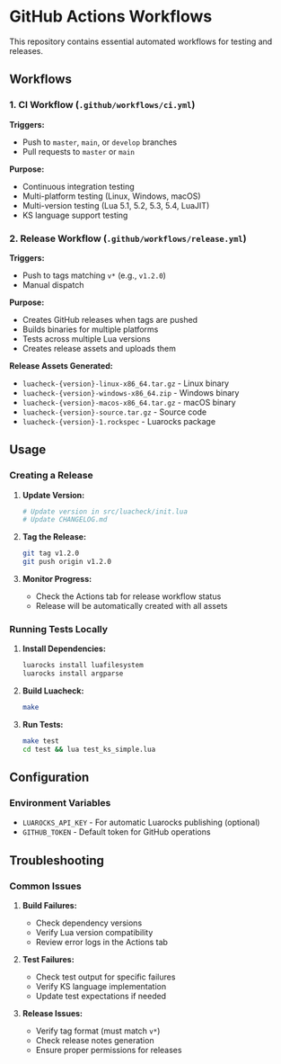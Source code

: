 # GitHub Actions Workflows

This repository contains essential automated workflows for testing and releases.

## Workflows

### 1. CI Workflow (`.github/workflows/ci.yml`)

**Triggers:**
- Push to `master`, `main`, or `develop` branches
- Pull requests to `master` or `main`

**Purpose:**
- Continuous integration testing
- Multi-platform testing (Linux, Windows, macOS)
- Multi-version testing (Lua 5.1, 5.2, 5.3, 5.4, LuaJIT)
- KS language support testing

### 2. Release Workflow (`.github/workflows/release.yml`)

**Triggers:**
- Push to tags matching `v*` (e.g., `v1.2.0`)
- Manual dispatch

**Purpose:**
- Creates GitHub releases when tags are pushed
- Builds binaries for multiple platforms
- Tests across multiple Lua versions
- Creates release assets and uploads them

**Release Assets Generated:**
- `luacheck-{version}-linux-x86_64.tar.gz` - Linux binary
- `luacheck-{version}-windows-x86_64.zip` - Windows binary
- `luacheck-{version}-macos-x86_64.tar.gz` - macOS binary
- `luacheck-{version}-source.tar.gz` - Source code
- `luacheck-{version}-1.rockspec` - Luarocks package

## Usage

### Creating a Release

1. **Update Version:**
   ```bash
   # Update version in src/luacheck/init.lua
   # Update CHANGELOG.md
   ```

2. **Tag the Release:**
   ```bash
   git tag v1.2.0
   git push origin v1.2.0
   ```

3. **Monitor Progress:**
   - Check the Actions tab for release workflow status
   - Release will be automatically created with all assets

### Running Tests Locally

1. **Install Dependencies:**
   ```bash
   luarocks install luafilesystem
   luarocks install argparse
   ```

2. **Build Luacheck:**
   ```bash
   make
   ```

3. **Run Tests:**
   ```bash
   make test
   cd test && lua test_ks_simple.lua
   ```

## Configuration

### Environment Variables

- `LUAROCKS_API_KEY` - For automatic Luarocks publishing (optional)
- `GITHUB_TOKEN` - Default token for GitHub operations

## Troubleshooting

### Common Issues

1. **Build Failures:**
   - Check dependency versions
   - Verify Lua version compatibility
   - Review error logs in the Actions tab

2. **Test Failures:**
   - Check test output for specific failures
   - Verify KS language implementation
   - Update test expectations if needed

3. **Release Issues:**
   - Verify tag format (must match `v*`)
   - Check release notes generation
   - Ensure proper permissions for releases